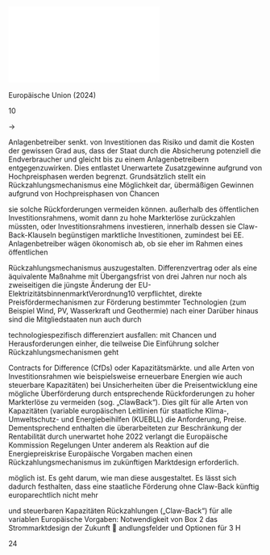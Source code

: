 ![./pages/page26.pdf](../assets/./pages/page26.pdf)




Europäische Union (2024)

10

→

Anlagenbetreiber senkt.
von Investitionen das Risiko und damit die Kosten der
gewissen Grad aus, dass der Staat durch die Absicherung
potenziell die Endverbraucher und gleicht bis zu einem
Anlagenbetreibern entgegenzuwirken. Dies entlastet
Unerwartete Zusatzgewinne aufgrund von Hochpreisphasen werden begrenzt. Grundsätzlich stellt ein Rückzahlungsmechanismus eine Möglichkeit dar, übermäßigen Gewinnen aufgrund von Hochpreisphasen von
Chancen

sie solche Rückforderungen vermeiden können.
außerhalb des öffentlichen Investitionsrahmens, womit
dann zu hohe Markterlöse zurückzahlen müssten, oder
Investitionsrahmens investieren, innerhalb dessen sie
Claw-Back-Klauseln begünstigen marktliche Investitionen, zumindest bei EE. Anlagenbetreiber wägen ökonomisch ab, ob sie eher im Rahmen eines öffentlichen

Rückzahlungsmechanismus auszugestalten.
Differenzvertrag oder als eine äquivalente Maßnahme mit
Übergangsfrist von drei Jahren nur noch als zweiseitigen
die jüngste Änderung der EU-ElektrizitätsbinnenmarktVerordnung10 verpflichtet, direkte Preisfördermechanismen zur Förderung bestimmter Technologien (zum Beispiel Wind, PV, Wasserkraft und Geothermie) nach einer
Darüber hinaus sind die Mitgliedstaaten nun auch durch

technologiespezifisch differenziert ausfallen:
mit Chancen und Herausforderungen einher, die teilweise
Die Einführung solcher Rückzahlungsmechanismen geht

Contracts for Difference (CfDs) oder Kapazitätsmärkte.
und alle Arten von Investitionsrahmen wie beispielsweise
erneuerbare Energien wie auch steuerbare Kapazitäten)
bei Unsicherheiten über die Preisentwicklung eine mögliche Überförderung durch entsprechende Rückforderungen zu hoher Markterlöse zu vermeiden (sog. „ClawBack“). Dies gilt für alle Arten von Kapazitäten (variable
europäischen Leitlinien für staatliche Klima-, Umweltschutz- und Energiebeihilfen (KUEBLL) die Anforderung,
Preise. Dementsprechend enthalten die überarbeiteten
zur Beschränkung der Rentabilität durch unerwartet hohe
2022 verlangt die Europäische Kommission Regelungen
Unter anderem als Reaktion auf die Energiepreiskrise
Europäische Vorgaben machen einen Rückzahlungsmechanismus im zukünftigen Marktdesign erforderlich.

möglich ist. Es geht darum, wie man diese ausgestaltet.
Es lässt sich dadurch festhalten, dass eine staatliche Förderung ohne Claw-Back künftig europarechtlich nicht mehr

und steuer­baren Kapazitäten
Rück­zahlungen („Claw-Back“) für alle variablen
Europäische Vorgaben: Notwendigkeit von
Box 2
das Strommarktdesign der Zukunft
 andlungsfelder und Optionen für
3 H

24
